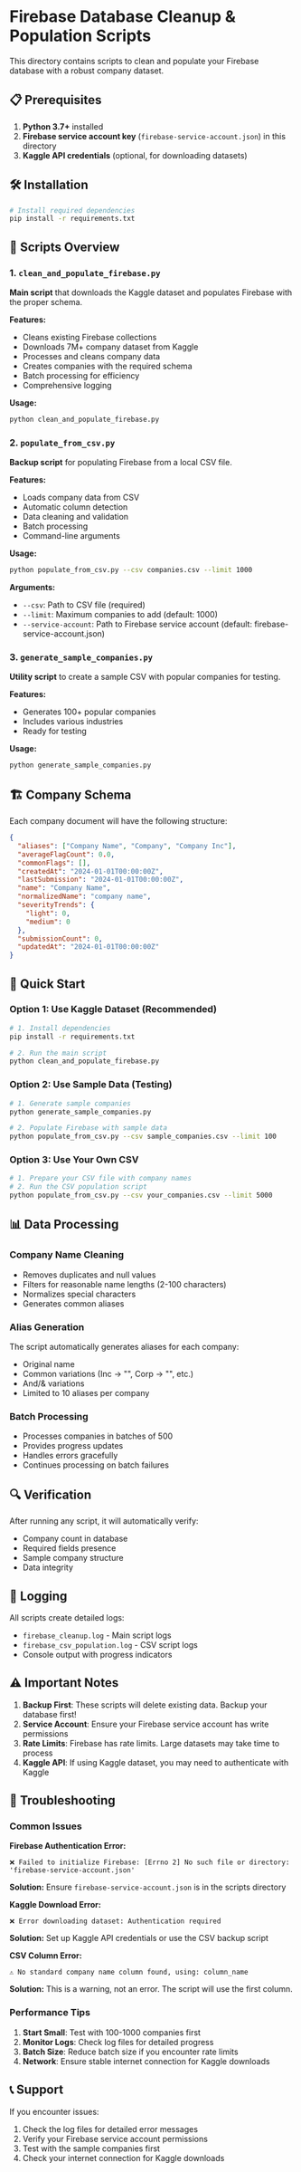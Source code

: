 # Firebase Database Cleanup & Population Scripts

This directory contains scripts to clean and populate your Firebase database with a robust company dataset.

## 📋 Prerequisites

1. **Python 3.7+** installed
2. **Firebase service account key** (`firebase-service-account.json`) in this directory
3. **Kaggle API credentials** (optional, for downloading datasets)

## 🛠 Installation

```bash
# Install required dependencies
pip install -r requirements.txt
```

## 📁 Scripts Overview

### 1. `clean_and_populate_firebase.py`
**Main script** that downloads the Kaggle dataset and populates Firebase with the proper schema.

**Features:**
- Cleans existing Firebase collections
- Downloads 7M+ company dataset from Kaggle
- Processes and cleans company data
- Creates companies with the required schema
- Batch processing for efficiency
- Comprehensive logging

**Usage:**
```bash
python clean_and_populate_firebase.py
```

### 2. `populate_from_csv.py`
**Backup script** for populating Firebase from a local CSV file.

**Features:**
- Loads company data from CSV
- Automatic column detection
- Data cleaning and validation
- Batch processing
- Command-line arguments

**Usage:**
```bash
python populate_from_csv.py --csv companies.csv --limit 1000
```

**Arguments:**
- `--csv`: Path to CSV file (required)
- `--limit`: Maximum companies to add (default: 1000)
- `--service-account`: Path to Firebase service account (default: firebase-service-account.json)

### 3. `generate_sample_companies.py`
**Utility script** to create a sample CSV with popular companies for testing.

**Features:**
- Generates 100+ popular companies
- Includes various industries
- Ready for testing

**Usage:**
```bash
python generate_sample_companies.py
```

## 🏗 Company Schema

Each company document will have the following structure:

```json
{
  "aliases": ["Company Name", "Company", "Company Inc"],
  "averageFlagCount": 0.0,
  "commonFlags": [],
  "createdAt": "2024-01-01T00:00:00Z",
  "lastSubmission": "2024-01-01T00:00:00Z",
  "name": "Company Name",
  "normalizedName": "company name",
  "severityTrends": {
    "light": 0,
    "medium": 0
  },
  "submissionCount": 0,
  "updatedAt": "2024-01-01T00:00:00Z"
}
```

## 🚀 Quick Start

### Option 1: Use Kaggle Dataset (Recommended)
```bash
# 1. Install dependencies
pip install -r requirements.txt

# 2. Run the main script
python clean_and_populate_firebase.py
```

### Option 2: Use Sample Data (Testing)
```bash
# 1. Generate sample companies
python generate_sample_companies.py

# 2. Populate Firebase with sample data
python populate_from_csv.py --csv sample_companies.csv --limit 100
```

### Option 3: Use Your Own CSV
```bash
# 1. Prepare your CSV file with company names
# 2. Run the CSV population script
python populate_from_csv.py --csv your_companies.csv --limit 5000
```

## 📊 Data Processing

### Company Name Cleaning
- Removes duplicates and null values
- Filters for reasonable name lengths (2-100 characters)
- Normalizes special characters
- Generates common aliases

### Alias Generation
The script automatically generates aliases for each company:
- Original name
- Common variations (Inc → "", Corp → "", etc.)
- And/& variations
- Limited to 10 aliases per company

### Batch Processing
- Processes companies in batches of 500
- Provides progress updates
- Handles errors gracefully
- Continues processing on batch failures

## 🔍 Verification

After running any script, it will automatically verify:
- Company count in database
- Required fields presence
- Sample company structure
- Data integrity

## 📝 Logging

All scripts create detailed logs:
- `firebase_cleanup.log` - Main script logs
- `firebase_csv_population.log` - CSV script logs
- Console output with progress indicators

## ⚠️ Important Notes

1. **Backup First**: These scripts will delete existing data. Backup your database first!
2. **Service Account**: Ensure your Firebase service account has write permissions
3. **Rate Limits**: Firebase has rate limits. Large datasets may take time to process
4. **Kaggle API**: If using Kaggle dataset, you may need to authenticate with Kaggle

## 🐛 Troubleshooting

### Common Issues

**Firebase Authentication Error:**
```
❌ Failed to initialize Firebase: [Errno 2] No such file or directory: 'firebase-service-account.json'
```
**Solution:** Ensure `firebase-service-account.json` is in the scripts directory

**Kaggle Download Error:**
```
❌ Error downloading dataset: Authentication required
```
**Solution:** Set up Kaggle API credentials or use the CSV backup script

**CSV Column Error:**
```
⚠️ No standard company name column found, using: column_name
```
**Solution:** This is a warning, not an error. The script will use the first column.

### Performance Tips

1. **Start Small**: Test with 100-1000 companies first
2. **Monitor Logs**: Check log files for detailed progress
3. **Batch Size**: Reduce batch size if you encounter rate limits
4. **Network**: Ensure stable internet connection for Kaggle downloads

## 📞 Support

If you encounter issues:
1. Check the log files for detailed error messages
2. Verify your Firebase service account permissions
3. Test with the sample companies first
4. Check your internet connection for Kaggle downloads 